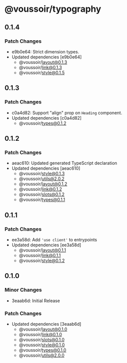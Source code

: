 # @voussoir/typography

## 0.1.4

### Patch Changes

- e9b0e64: Strict dimension types.
- Updated dependencies [e9b0e64]
  - @voussoir/layout@0.1.3
  - @voussoir/link@0.1.3
  - @voussoir/style@0.1.5

## 0.1.3

### Patch Changes

- c0a4d82: Support "align" prop on `Heading` component.
- Updated dependencies [c0a4d82]
  - @voussoir/types@0.1.2

## 0.1.2

### Patch Changes

- aeac610: Updated generated TypeScript declaration
- Updated dependencies [aeac610]
  - @voussoir/style@0.1.3
  - @voussoir/utils@2.0.2
  - @voussoir/layout@0.1.2
  - @voussoir/link@0.1.2
  - @voussoir/slots@0.1.2
  - @voussoir/types@0.1.1

## 0.1.1

### Patch Changes

- ee3a58d: Add `'use client'` to entrypoints
- Updated dependencies [ee3a58d]
  - @voussoir/layout@0.1.1
  - @voussoir/link@0.1.1
  - @voussoir/style@0.1.2

## 0.1.0

### Minor Changes

- 3eaab6d: Initial Release

### Patch Changes

- Updated dependencies [3eaab6d]
  - @voussoir/layout@0.1.0
  - @voussoir/link@0.1.0
  - @voussoir/slots@0.1.0
  - @voussoir/style@0.1.0
  - @voussoir/types@0.1.0
  - @voussoir/utils@2.0.0
